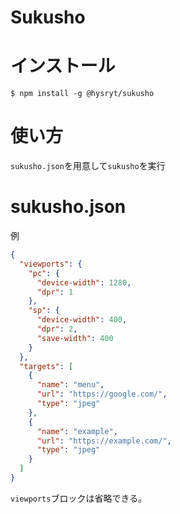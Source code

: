 Sukusho
===

# インストール
```
$ npm install -g @hysryt/sukusho
```

# 使い方
`sukusho.json`を用意して`sukusho`を実行

# sukusho.json
例
```json
{
  "viewports": {
    "pc": {
      "device-width": 1280,
      "dpr": 1
    },
    "sp": {
      "device-width": 400,
      "dpr": 2,
      "save-width": 400
    }
  },
  "targets": [
    {
      "name": "menu",
      "url": "https://google.com/",
      "type": "jpeg"
    },
    {
      "name": "example",
      "url": "https://example.com/",
      "type": "jpeg"
    }
  ]
}
```
`viewports`ブロックは省略できる。